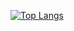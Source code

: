 [![Top Langs](https://github-readme-stats.vercel.app/api/top-langs/?username=●●●&theme=▲▲▲&layout=★★★)](https://github.com/anuraghazra/github-readme-stats)